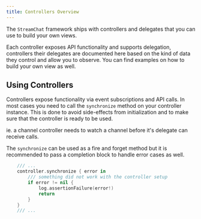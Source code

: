 ```yaml
---
title: Controllers Overview
---
```


The `StreamChat` framework ships with controllers and delegates that you can use to build your own views.

Each controller exposes API functionality and supports delegation, controllers their delegates are documented here based on the kind of data they control and allow you to observe. You can find examples on how to build your own view as well.

## Using Controllers

Controllers expose functionality via event subscriptions and API calls. In most cases you need to call the `synchronize` method on your controller instance. This is done to 
avoid side-effects from initialization and to make sure that the controller is ready to be used.

ie. a channel controller needs to watch a channel before it's delegate can receive calls.

The `synchronize` can be used as a fire and forget method but it is recommended to pass a completion block to handle error cases as well.

```swift
    /// ...
    controller.synchronize { error in
        /// something did not work with the controller setup
        if error != nil {
            log.assertionFailure(error!)
            return
        }
    }
    /// ...
```
